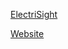 [ElectriSight](https://electrisight-smarter-vis-64fw457.gamma.site/)

[Website](https://electrisight-jgghvpg.gamma.site/)
